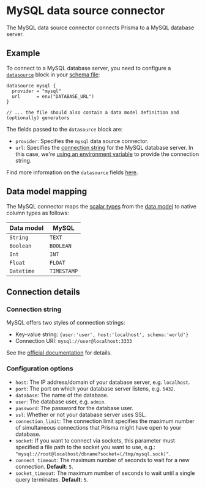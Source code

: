 # MySQL data source connector

The MySQL data source connector connects Prisma to a MySQL database server.

## Example

To connect to a MySQL database server, you need to configure a [`datasource`](../../prisma-schema-file.md#data-sources) block in your [schema file](../../prisma-schema-file.md):

```prisma
datasource mysql {
  provider = "mysql"
  url      = env("DATABASE_URL")
}

// ... the file should also contain a data model definition and (optionally) generators
```

The fields passed to the `datasource` block are:

- `provider`: Specifies the `mysql` data source connector.
- `url`: Specifies the [connection string](#connection-string) for the MySQL database server. In this case, we're [using an environment variable](../../prisma-schema-file.md#using-environment-variables) to provide the connection string.

Find more information on the `datasource` fields [here](../../prisma-schema-file.md#data-sources).

## Data model mapping

The MySQL connector maps the [scalar types](../../data-modeling.md#scalar-types) from the [data model](../../data-modeling.md) to native column types as follows:

| Data model  | MySQL  |
| -------- | --------- | 
| `String`   | `TEXT`      | 
| `Boolean`  | `BOOLEAN`   |
| `Int`      | `INT`   |
| `Float`    | `FLOAT`      |
| `Datetime` | `TIMESTAMP` |

## Connection details

### Connection string

MySQL offers two styles of connection strings:

- Key-value string: `{user:'user', host:'localhost', schema:'world'}`
- Connection URI: `mysql://user@localhost:3333`

See the [official documentation](https://dev.mysql.com/doc/refman/8.0/en/connecting-using-uri-or-key-value-pairs.html) for details.

### Configuration options

- `host`: The IP address/domain of your database server, e.g. `localhost`.
- `port`: The port on which your database server listens, e.g. `5432`.
- `database`: The name of the database. 
- `user`: The database user, e.g. `admin`.
- `password`: The password for the database user.
- `ssl`: Whether or not your database server uses SSL.
- `connection_limit`: The connection limit specifies the maximum number of simultaneous connections that Prisma might have open to your database.
- `socket`: If you want to connect via sockets, this parameter must specified a file path to the socket you want to use, e.g.: `"mysql://root@localhost/dbname?socket=(/tmp/mysql.sock)"`.
- `connect_timeout`: The maximum number of seconds to wait for a new connection. **Default**: `5`. 
- `socket_timeout`: The maximum number of seconds to wait until a single query terminates. **Default**: `5`. 
